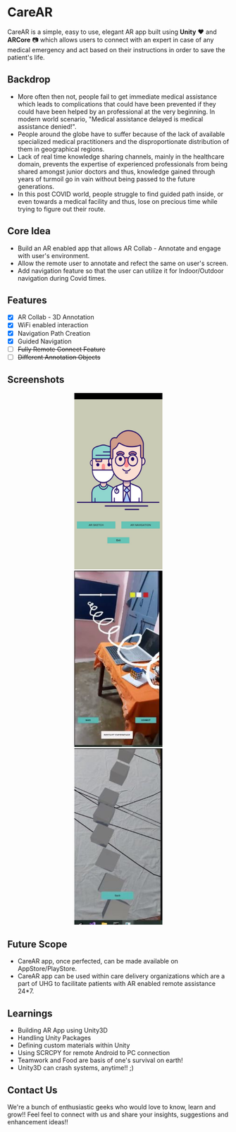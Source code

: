 # CareAR

CareAR is a simple, easy to use, elegant AR app built using **Unity** :heart: and **ARCore** :camera: which allows users to connect with an expert in case of any medical emergency and act based on their instructions in order to save the patient's life.

## Backdrop

- More often then not, people fail to get immediate medical assistance which leads to complications that could have been prevented if they could have been helped by an professional at the very beginning. In modern world scenario, "Medical assistance delayed is medical assistance denied!".
- People around the globe have to suffer because of the lack of available specialized medical practitioners and the disproportionate distribution of them in geographical regions.
- Lack of real time knowledge sharing channels, mainly in the healthcare domain, prevents the expertise of experienced professionals from being shared amongst junior doctors and thus, knowledge gained through years of turmoil go in vain without being passed to the future generations.
- In this post COVID world, people struggle to find guided path inside, or even towards a medical facility and thus, lose on precious time while trying to figure out their route. 

## Core Idea

- Build an AR enabled app that allows AR Collab - Annotate and engage with user's environment.
- Allow the remote user to annotate and refect the same on user's screen.
- Add navigation feature so that the user can utilize it for Indoor/Outdoor navigation during Covid times.

## Features

- [x] AR Collab - 3D Annotation
- [x] WiFi enabled interaction 
- [x] Navigation Path Creation
- [x] Guided Navigation
- [ ] ~~Fully Remote Connect Feature~~
- [ ] ~~Different Annotation Objects~~

## Screenshots

<p align="center">
<img src="CareARHomePage.jpeg" height="400" width="200" alt="Screenshot" hspace="35"/> <img src="CareARCollab.jpeg" height="400" width="200" alt="Screenshot" hspace="35"/> <img src="CareARNavigation.JPG" height="400" width="200" alt="Screenshot" hspace="35"/>
</p>


## Future Scope

- CareAR app, once perfected, can be made available on AppStore/PlayStore.
- CareAR app can be used within care delivery organizations which are a part of UHG to facilitate patients with AR enabled remote assistance 24*7.

## Learnings

- Building AR App using Unity3D
- Handling Unity Packages
- Defining custom materials within Unity
- Using SCRCPY for remote Android to PC connection
- Teamwork and Food are basis of one's survival on earth!
- Unity3D can crash systems, anytime!! ;)

## Contact Us
We're a bunch of enthusiastic geeks who would love to know, learn and grow!! Feel feel to connect with us and share your insights, suggestions and enhancement ideas!!
